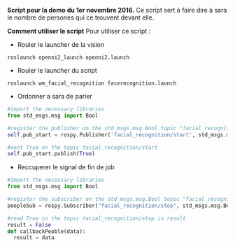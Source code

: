 **Script pour la demo du 1er novembre 2016.**
Ce script sert à faire dire à sara le nombre de persones qui ce trouvent devant elle.

**Comment utiliser le script**
Pour utiliser ce script :

* Rouler le launcher de la vision
```shell
roslaunch openni2_launch openni2.launch 
```
* Rouler le launcher du script
```shell
roslaunch wm_facial_recognition facerecognition.launch
```
* Ordonner a sara de parler
```python
#import the necessary libraries
from std_msgs.msg import Bool

#register the publisher on the std_msgs.msg.Bool topic "facial_recognition/start"
self.pub_start = rospy.Publisher('facial_recognition/start', std_msgs.msg.Bool,  queue_size=1)

#sent True on the topic facial_recognition/start
self.pub_start.publish(True)
```

* Reccuperer le signal de fin de job
```python
#import the necessary libraries
from std_msgs.msg import Bool

#register the subscriber on the std_msgs.msg.Bool topic "facial_recognition/stop"
peopleSub = rospy.Subscriber("facial_recognition/stop", std_msgs.msg.Bool, callbackPeople)

#read True in the topic facial_recognition/stop in result
result = False
def callbackPeoble(data):
  result = data
```
